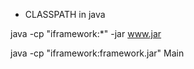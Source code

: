 
* CLASSPATH in java


java -cp "iframework:*" -jar www.jar

java -cp "iframework:framework.jar" Main
